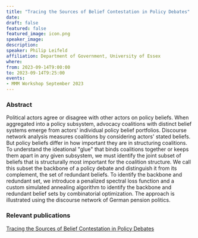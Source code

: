 ```yaml
---
title: "Tracing the Sources of Belief Contestation in Policy Debates"
date:
draft: false
featured: false
featured_image: icon.png
speaker_image:
description:
speaker: Philip Leifeld
affiliation: Department of Government, University of Essex
where:
from: 2023-09-14T9:00:00
to: 2023-09-14T9:25:00
events:
- MMM Workshop September 2023
---
```


### Abstract

Political actors agree or disagree with other actors on policy beliefs. When aggregated into a policy subsystem, advocacy coalitions with distinct belief systems emerge from actors' individual policy belief portfolios. Discourse network analysis measures coalitions by considering actors' stated beliefs. But policy beliefs differ in how important they are in structuring coalitions. To understand the ideational "glue" that binds coalitions together or keeps them apart in any given subsystem, we must identify the joint subset of beliefs that is structurally most important for the coalition structure. We call this subset the backbone of a policy debate and distinguish it from its complement, the set of redundant beliefs. To identify the backbone and redundant set, we introduce a penalized spectral loss function and a custom simulated annealing algorithm to identify the backbone and redundant belief sets by combinatorial optimization. The approach is illustrated using the discourse network of German pension politics.

### Relevant publications 

[Tracing the Sources of Belief Contestation
in Policy Debates](Leifeld.pdf)
